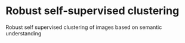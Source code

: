 # Robust self-supervised clustering
Robust self supervised clustering of images based on semantic understanding
